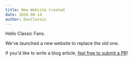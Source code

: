```yaml
---
title: New Website Created
date: 2016-08-14
author: DaxClassix
---
```


Hello Classic Fans.

We've launched a new website to replace the old one.

If you'd like to write a blog article, [feel free to submit a PR](https://github.com/ethereumclassic/ethereumclassic.github.io)!
